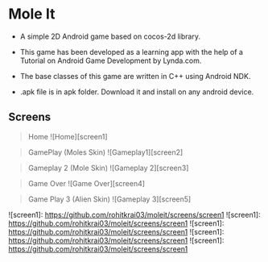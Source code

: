 # Mole It


* A simple 2D Android game based on cocos-2d library. 
* This game has been developed as a learning app with the help of a Tutorial on Android Game Development by Lynda.com. 
* The base classes of this game are written in C++ using Android NDK.

* .apk file is in apk folder. Download it and install on any android device.

## Screens

> Home
![Home][screen1]

> GamePlay (Moles Skin)
![Gameplay1][screen2]

> Gameplay 2 (Mole Skin)
![Gameplay 2][screen3]

> Game Over
![Game Over][screen4]

> Game Play 3 (Alien Skin)
![Gameplay 3][screen5]


![screen1]: https://github.com/rohitkrai03/moleit/screens/screen1
![screen1]: https://github.com/rohitkrai03/moleit/screens/screen1
![screen1]: https://github.com/rohitkrai03/moleit/screens/screen1
![screen1]: https://github.com/rohitkrai03/moleit/screens/screen1
![screen1]: https://github.com/rohitkrai03/moleit/screens/screen1
